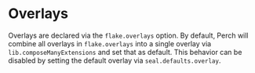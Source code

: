 # Overlays

Overlays are declared via the `flake.overlays` option. By default, Perch will
combine all overlays in `flake.overlays` into a single overlay via
`lib.composeManyExtensions` and set that as default. This behavior can be
disabled by setting the default overlay via `seal.defaults.overlay`.
